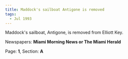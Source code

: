 ```yaml
---  
title: Maddock's sailboat Antigone is removed  
tags:  
  - Jul 1993  
---  
```

  
Maddock's sailboat, Antigone, is removed from Elliott Key.  
  
Newspapers: **Miami Morning News or The Miami Herald**  
  
Page: **1**, Section: **A** 
